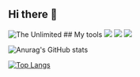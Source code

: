 ## Hi there 👋


<img src = "https://github.com/JuliaPodmarkova/JuliaPodmarkova/blob/main/8cf70b958d5c11efac4696fbc5f708e6.gif" alt = "The Unlimited">
## My tools
<img src = "https://img.shields.io/badge/C%23-Unity-blue?logo=unity&labelColor=blue&color=%23FFFFFF">
<img src = "https://img.shields.io/badge/Py-Python-blue?logo=python&labelColor=red&color=%233776AB">
<img src = "https://img.shields.io/badge/1C-1C%20language-green?style=for-the-badge&logo=1%20C&labelColor=yellow&color=%23FFFF00">

![Anurag's GitHub stats](https://github-readme-stats.vercel.app/api?username=JuliaPodmarkova&show_icons=true&theme=gruvbox)

[![Top Langs](https://github-readme-stats.vercel.app/api/top-langs/?username=JuliaPodmarkova&layout=dountVertical)](https://github.com/anuraghazra/github-readme-stats)
